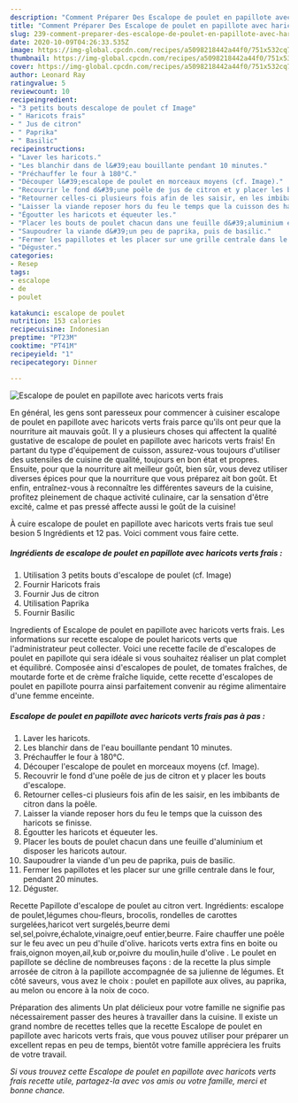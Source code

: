 ```yaml
---
description: "Comment Préparer Des Escalope de poulet en papillote avec haricots verts frais"
title: "Comment Préparer Des Escalope de poulet en papillote avec haricots verts frais"
slug: 239-comment-preparer-des-escalope-de-poulet-en-papillote-avec-haricots-verts-frais
date: 2020-10-09T04:26:33.535Z
image: https://img-global.cpcdn.com/recipes/a5098218442a44f0/751x532cq70/escalope-de-poulet-en-papillote-avec-haricots-verts-frais-photo-principale-de-la-recette.jpg
thumbnail: https://img-global.cpcdn.com/recipes/a5098218442a44f0/751x532cq70/escalope-de-poulet-en-papillote-avec-haricots-verts-frais-photo-principale-de-la-recette.jpg
cover: https://img-global.cpcdn.com/recipes/a5098218442a44f0/751x532cq70/escalope-de-poulet-en-papillote-avec-haricots-verts-frais-photo-principale-de-la-recette.jpg
author: Leonard Ray
ratingvalue: 5
reviewcount: 10
recipeingredient:
- "3 petits bouts descalope de poulet cf Image"
- " Haricots frais"
- " Jus de citron"
- " Paprika"
- " Basilic"
recipeinstructions:
- "Laver les haricots."
- "Les blanchir dans de l&#39;eau bouillante pendant 10 minutes."
- "Préchauffer le four à 180°C."
- "Découper l&#39;escalope de poulet en morceaux moyens (cf. Image)."
- "Recouvrir le fond d&#39;une poêle de jus de citron et y placer les bouts d&#39;escalope."
- "Retourner celles-ci plusieurs fois afin de les saisir, en les imbibants de citron dans la poêle."
- "Laisser la viande reposer hors du feu le temps que la cuisson des haricots se finisse."
- "Égoutter les haricots et équeuter les."
- "Placer les bouts de poulet chacun dans une feuille d&#39;aluminium et disposer les haricots autour."
- "Saupoudrer la viande d&#39;un peu de paprika, puis de basilic."
- "Fermer les papillotes et les placer sur une grille centrale dans le four, pendant 20 minutes."
- "Déguster."
categories:
- Resep
tags:
- escalope
- de
- poulet

katakunci: escalope de poulet 
nutrition: 153 calories
recipecuisine: Indonesian
preptime: "PT23M"
cooktime: "PT41M"
recipeyield: "1"
recipecategory: Dinner

---
```



![Escalope de poulet en papillote avec haricots verts frais](https://img-global.cpcdn.com/recipes/a5098218442a44f0/751x532cq70/escalope-de-poulet-en-papillote-avec-haricots-verts-frais-photo-principale-de-la-recette.jpg)

En général, les gens sont paresseux pour commencer à cuisiner escalope de poulet en papillote avec haricots verts frais parce qu'ils ont peur que la nourriture ait mauvais goût. Il y a plusieurs choses qui affectent la qualité gustative de escalope de poulet en papillote avec haricots verts frais! En partant du type d'équipement de cuisson, assurez-vous toujours d'utiliser des ustensiles de cuisine de qualité, toujours en bon état et propres. Ensuite, pour que la nourriture ait meilleur goût, bien sûr, vous devez utiliser diverses épices pour que la nourriture que vous préparez ait bon goût. Et enfin, entraînez-vous à reconnaître les différentes saveurs de la cuisine, profitez pleinement de chaque activité culinaire, car la sensation d'être excité, calme et pas pressé affecte aussi le goût de la cuisine!

<!--inarticleads1-->

À cuire escalope de poulet en papillote avec haricots verts frais tue seul besion 5 Ingrédients et 12 pas. Voici comment vous faire cette.

##### Ingrédients de escalope de poulet en papillote avec haricots verts frais :

1. Utilisation 3 petits bouts d&#39;escalope de poulet (cf. Image)
1. Fournir  Haricots frais
1. Fournir  Jus de citron
1. Utilisation  Paprika
1. Fournir  Basilic


Ingredients of Escalope de poulet en papillote avec haricots verts frais. Les informations sur recette escalope de poulet haricots verts que l&#39;administrateur peut collecter. Voici une recette facile de d&#39;escalopes de poulet en papillote qui sera idéale si vous souhaitez réaliser un plat complet et équilibré. Composée ainsi d&#39;escalopes de poulet, de tomates fraîches, de moutarde forte et de crème fraîche liquide, cette recette d&#39;escalopes de poulet en papillote pourra ainsi parfaitement convenir au régime alimentaire d&#39;une femme enceinte. 

<!--inarticleads2-->

##### Escalope de poulet en papillote avec haricots verts frais pas à pas :

1. Laver les haricots.
1. Les blanchir dans de l&#39;eau bouillante pendant 10 minutes.
1. Préchauffer le four à 180°C.
1. Découper l&#39;escalope de poulet en morceaux moyens (cf. Image).
1. Recouvrir le fond d&#39;une poêle de jus de citron et y placer les bouts d&#39;escalope.
1. Retourner celles-ci plusieurs fois afin de les saisir, en les imbibants de citron dans la poêle.
1. Laisser la viande reposer hors du feu le temps que la cuisson des haricots se finisse.
1. Égoutter les haricots et équeuter les.
1. Placer les bouts de poulet chacun dans une feuille d&#39;aluminium et disposer les haricots autour.
1. Saupoudrer la viande d&#39;un peu de paprika, puis de basilic.
1. Fermer les papillotes et les placer sur une grille centrale dans le four, pendant 20 minutes.
1. Déguster.


Recette Papillote d&#39;escalope de poulet au citron vert. Ingrédients: escalope de poulet,légumes chou-fleurs, brocolis, rondelles de carottes surgelées,haricot vert surgelés,beurre demi sel,sel,poivre,échalote,vinaigre,oeuf entier,beurre. Faire chauffer une poêle sur le feu avec un peu d&#39;huile d&#39;olive. haricots verts extra fins en boite ou frais,oignon moyen,ail,kub or,poivre du moulin,huile d&#39;olive . Le poulet en papillote se décline de nombreuses façons : de la recette la plus simple arrosée de citron à la papillote accompagnée de sa julienne de légumes. Et côté saveurs, vous avez le choix : poulet en papillote aux olives, au paprika, au melon ou encore à la noix de coco. 

<!--inarticleads1-->

<p>
Préparation des aliments Un plat délicieux pour votre famille ne signifie pas nécessairement passer des heures à travailler dans la cuisine. Il existe un grand nombre de recettes telles que la recette Escalope de poulet en papillote avec haricots verts frais, que vous pouvez utiliser pour préparer un excellent repas en peu de temps, bientôt votre famille appréciera les fruits de votre travail.
</p>

<p>
<i>Si vous trouvez cette Escalope de poulet en papillote avec haricots verts frais recette utile, partagez-la avec vos amis ou votre famille, merci et bonne chance.</i>
</p>
